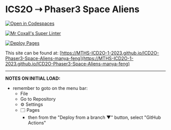 # ICS2O ⇢ Phaser3 Space Aliens

[![Open in Codespaces](https://classroom.github.com/assets/launch-codespace-7f7980b617ed060a017424585567c406b6ee15c891e84e1186181d67ecf80aa0.svg)](https://classroom.github.com/open-in-codespaces?assignment_repo_id=14716557)

[![Mr Coxall's Super Linter](https://github.com/MTHS-ICD2O-1-2023/ICD2O-Phaser3-Space-Aliens-manya-feng/workflows/Mr%20Coxall's%20Super%20Linter/badge.svg)](https://github.com/MTHS-ICD2O-1-2023/ICD2O-Phaser3-Space-Aliens-manya-feng/actions)

[![Deploy Pages](https://github.com/MTHS-ICD2O-1-2023/ICD2O-Phaser3-Space-Aliens-manya-feng/workflows/Deploy%20Pages/badge.svg)](https://github.com/MTHS-ICD2O-1-2023/ICD2O-Phaser3-Space-Aliens-manya-feng/actions)

This site can be found at: [https://MTHS-ICD2O-1-2023.github.io/ICD2O-Phaser3-Space-Aliens-manya-feng](https://MTHS-ICD2O-1-2023.github.io/ICD2O-Phaser3-Space-Aliens-manya-feng)

---

**NOTES ON INITIAL LOAD:**
- remember to goto on the menu bar:
  - File
  - Go to Repository
  - ⚙ Settings
  - 🗔 Pages
    - then from the "Deploy from a branch ▼" button, select "GitHub Actions"

